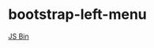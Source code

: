 bootstrap-left-menu
===================

<a class="jsbin-embed" href="http://jsbin.com/exudaj/93/embed?html,css,js,output">JS Bin</a><script src="http://static.jsbin.com/js/embed.js"></script>
